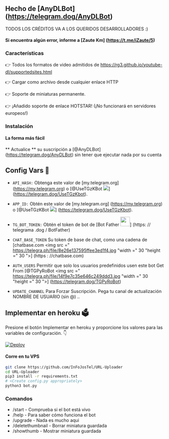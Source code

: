 ## Hecho de [AnyDLBot] (https://telegram.dog/AnyDLBot)

TODOS LOS CRÉDITOS VA A LOS QUERIDOS DESARROLLADORES :)

#### Si encuentra algún error, informe a [Zaute Km] (https://t.me/iZaute/5)

### Características

👉 Todos los formatos de video admitidos de https://rg3.github.io/youtube-dl/supportedsites.html

👉 Cargar como archivo desde cualquier enlace HTTP

👉 Soporte de miniaturas permanente.

👉 ¡Añadido soporte de enlace HOTSTAR! (¡No funcionará en servidores europeos!)



### Instalación

#### La forma más fácil

** Actualice ** su suscripción a [@AnyDLBot] (https://telegram.dog/AnyDLBot) sin tener que ejecutar nada por su cuenta

## Config Vars 🤖

- `API_HASH:` Obtenga este valor de [my.telegram.org] (https://my.telegram.org) o [@UseTGzKBot <img src = "https://telegra.ph/file/23d7c928f000aee982a4a.jpg" ancho = "30" alto = "30">] (https://telegram.dog/UseTGzKbot).

- `APP_ID:` Obtén este valor de [my.telegram.org] (https://my.telegram.org) o [@UseTGzKBot <img src = "https://telegra.ph/file/23d7c928f000aee982a4a.jpg" ancho = "30" alto = "30">] (https://telegram.dog/UseTGzKbot).

- `TG_BOT_TOKEN:` Obtén el token de bot de [Bot Father <img src = "https://telegra.ph/file/8d80c13110506bf1cb58e.jpg" width = "30" height = "30">] (https: // telegrama .dog / BotFather)

- `CHAT_BASE_TOKEN` Su token de base de chat, como una cadena de [chatbase.com <img src =" https://telegra.ph/file/8e26e137595ffee3ed1f4.jpg "width =" 30 "height =" 30 ">] (https : //chatbase.com)

- `AUTH_USERS` Permitir que solo los usuarios predefinidos usen este bot Get From [@TGPyRoBot <img src =" https://telegra.ph/file/14f9e7c35e646c249ddd3.jpg "width =" 30 "height =" 30 ">] (https://telegram.dog/TGPyRoBot)

- `UPDATE_CHANNEL` Para Forzar Suscripción. Pega tu canal de actualización NOMBRE DE USUARIO (sin @) ..

## Implementar en heroku 🗳
Presione el botón Implementar en heroku y proporcione los valores para las variables de configuración. 👇

[![Deploy](https://www.herokucdn.com/deploy/button.svg)](https://heroku.com/deploy?template=https://github.com/AlessandroKlein/URL-Uploader)

#### Corre en tu VPS
```sh
git clone https://github.com/InFoJosTel/URL-Uploader
cd URL-Uploader
pip3 install -r requirements.txt
# <Create config.py appropriately>
python3 bot.py
```

### Comandos

* /start             - Comprueba si el bot está vivo
* /help              - Para saber cómo funciona el bot
* /upgrade           - Nada es mucho aqui
* /deletethumbnail   - Borrar miniatura guardada
* /showthumb         - Mostrar miniatura guardada
